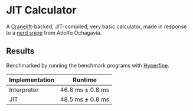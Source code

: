 # JIT Calculator

A [Cranelift](https://cranelift.dev/)-backed, JIT-compiled, very basic calculator, made in response to a [nerd snipe](https://ochagavia.nl/blog/the-jit-calculator-challenge/) from Adolfo Ochagavía.

## Results

Benchmarked by running the benchmark programs with [Hyperfine](https://github.com/sharkdp/hyperfine).

| Implementation | Runtime          |
|----------------|------------------|
| Interpreter    | 46.8 ms ± 0.8 ms |
| JIT            | 48.5 ms ± 0.8 ms |
